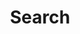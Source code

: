 ---
title: "Search" 
layout: "search" 
# url: "/archive"
# description: "Description for Search"
summary: "search"
placeholder: "What are you looking for?"
---